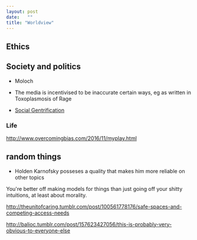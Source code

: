 ```yaml
---
layout: post
date:   ""
title: "Worldview"
---
```


<!-- Here are my favorite articles.


## Ethics

### Effective altruism

### Politics

-
 -->
## Ethics



## Society and politics

- Moloch
- The media is incentivised to be inaccurate certain ways, eg as written in Toxoplasmosis of Rage


- [Social Gentrification](https://status451.com/2016/09/15/social-gentrification/)

### Life

http://www.overcomingbias.com/2016/11/myplay.html

## random things

- Holden Karnofsky posseses a quality that makes him more reliable on other topics

You're better off making models for things than just going off your shitty intuitions, at least about morality.

http://theunitofcaring.tumblr.com/post/100561778176/safe-spaces-and-competing-access-needs


http://balioc.tumblr.com/post/157623427056/this-is-probably-very-obvious-to-everyone-else
